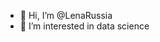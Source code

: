 - 👋 Hi, I’m @LenaRussia
- 👀 I’m interested in data science

<!---
LenaRussia/LenaRussia is a ✨ special ✨ repository because its `README.md` (this file) appears on your GitHub profile.
You can click the Preview link to take a look at your changes.
--->
